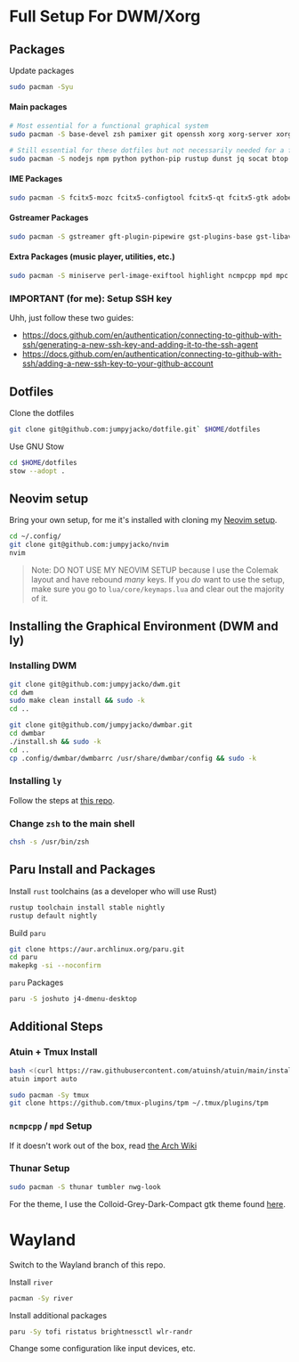 # Full Setup For DWM/Xorg
## Packages
Update packages
```sh
sudo pacman -Syu
```

#### Main packages
```sh
# Most essential for a functional graphical system
sudo pacman -S base-devel zsh pamixer git openssh xorg xorg-server xorg-apps xorg-xinit dmenu kitty unzip

# Still essential for these dotfiles but not necessarily needed for a functional graphical system
sudo pacman -S nodejs npm python python-pip rustup dunst jq socat btop feh neovim eza bat zoxide zathura unrar maim convert qt5ct adwaita-qt5 ttf-mononoki-nerd
```

#### IME Packages
```sh
sudo pacman -S fcitx5-mozc fcitx5-configtool fcitx5-qt fcitx5-gtk adobe-source-han-sans-jp-fonts
```

#### Gstreamer Packages
```sh
sudo pacman -S gstreamer gft-plugin-pipewire gst-plugins-base gst-libav gst-plugins-good gst-plugins-bad
```

#### Extra Packages (music player, utilities, etc.)
```sh
sudo pacman -S miniserve perl-image-exiftool highlight ncmpcpp mpd mpc lazygit
```

### IMPORTANT (for me): Setup SSH key
Uhh, just follow these two guides:
- https://docs.github.com/en/authentication/connecting-to-github-with-ssh/generating-a-new-ssh-key-and-adding-it-to-the-ssh-agent
- https://docs.github.com/en/authentication/connecting-to-github-with-ssh/adding-a-new-ssh-key-to-your-github-account

## Dotfiles
Clone the dotfiles
```sh
git clone git@github.com:jumpyjacko/dotfile.git` $HOME/dotfiles
```

Use GNU Stow
```sh
cd $HOME/dotfiles
stow --adopt .
```

## Neovim setup
Bring your own setup, for me it's installed with cloning my [Neovim setup](https://github.com/jumpyjacko/nvim).
```sh
cd ~/.config/
git clone git@github.com:jumpyjacko/nvim
nvim
```

> Note: DO NOT USE MY NEOVIM SETUP because I use the Colemak layout and have rebound *many* keys. If you *do* want to use the setup, make sure you go to `lua/core/keymaps.lua` and clear out the majority of it.

## Installing the Graphical Environment (DWM and ly)
### Installing DWM
```sh
git clone git@github.com:jumpyjacko/dwm.git
cd dwm
sudo make clean install && sudo -k
cd ..

git clone git@github.com/jumpyjacko/dwmbar.git
cd dwmbar
./install.sh && sudo -k
cd ..
cp .config/dwmbar/dwmbarrc /usr/share/dwmbar/config && sudo -k
```

### Installing `ly`
Follow the steps at [this repo](https://github.com/jumpyjacko/ly).

### Change `zsh` to the main shell
```sh
chsh -s /usr/bin/zsh
```

## Paru Install and Packages
Install `rust` toolchains (as a developer who will use Rust)
```sh
rustup toolchain install stable nightly
rustup default nightly
```

Build `paru`
```sh
git clone https://aur.archlinux.org/paru.git
cd paru
makepkg -si --noconfirm
```

`paru` Packages
```sh
paru -S joshuto j4-dmenu-desktop
```

## Additional Steps
### Atuin + Tmux Install
```sh
bash <(curl https://raw.githubusercontent.com/atuinsh/atuin/main/install.sh)
atuin import auto

sudo pacman -Sy tmux
git clone https://github.com/tmux-plugins/tpm ~/.tmux/plugins/tpm
```

### `ncmpcpp` / `mpd` Setup
If it doesn't work out of the box, read [the Arch Wiki](https://wiki.archlinux.org/title/Music_Player_Daemon)

### Thunar Setup
```sh
sudo pacman -S thunar tumbler nwg-look
```

For the theme, I use the Colloid-Grey-Dark-Compact gtk theme found [here](https://github.com/vinceliuice/Colloid-gtk-theme).

# Wayland
Switch to the Wayland branch of this repo.

Install `river`
```sh
pacman -Sy river
```

Install additional packages
```sh
paru -Sy tofi ristatus brightnessctl wlr-randr
```

Change some configuration like input devices, etc.
